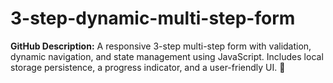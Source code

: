 # 3-step-dynamic-multi-step-form
**GitHub Description:**   A responsive 3-step multi-step form with validation, dynamic navigation, and state management using JavaScript. Includes local storage persistence, a progress indicator, and a user-friendly UI. 🚀

